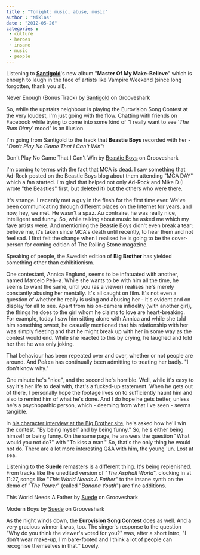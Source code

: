 ```yaml
---
title : "Tonight: music, abuse, music"
author : "Niklas"
date : "2012-05-26"
categories : 
 - culture
 - heroes
 - insane
 - music
 - people
---
```


Listening to [**Santigold**](http://en.wikipedia.org/wiki/Santigold)'s new album "**Master Of My Make-Believe**" which is enough to laugh in the face of artists like Vampire Weekend (since long forgotten, thank you all).

Never Enough (Bonus Track) by [Santigold](http://grooveshark.com/artist/Santigold/1091743 "Santigold") on Grooveshark

So, while the upstairs neighbour is playing the Eurovision Song Contest at the very loudest, I'm just going with the flow. Chatting with friends on Facebook while trying to come into some kind of "I really want to see '_The Rum Diary_' mood" is an illusion.

I'm going from Santigold to the track that **Beastie Boys** recorded with her - "_Don't Play No Game That I Can't Win_":

Don't Play No Game That I Can't Win by [Beastie Boys](http://grooveshark.com/artist/Beastie+Boys/2988 "Beastie Boys") on Grooveshark

I'm coming to terms with the fact that MCA is dead. I saw something that Ad-Rock posted on the Beastie Boys blog about them attending "MCA DAY" which a fan started. I'm glad that helped not only Ad-Rock and Mike D (I wrote "the Beasties" first, but deleted it) but the others who were there.

It's strange. I recently met a guy in the flesh for the first time ever. We've been communicating through different places on the Internet for years, and now, hey, we met. He wasn't a spaz. Au contraire, he was really nice, intelligent and funny. So, while talking about music he asked me which my fave artists were. And mentioning the Beastie Boys didn't even break a tear; believe me, it's taken since MCA's death until recently, to hear them and not feel sad. I first felt the change when I realised he is going to be the cover-person for coming edition of The Rolling Stone magazine.

Speaking of people, the Swedish edition of **Big Brother** has yielded something other than exhibitionism.

One contestant, Annica Englund, seems to be infatuated with another, named Marcelo Peà±a. While she wants to be with him all the time, he seems to want the same, until you (as a viewer) realises he's merely constantly abusing her mentally. It's all caught on film. It's not even a question of whether he really is using and abusing her - it's evident and on display for all to see. Apart from his on-camera infidelity (with another girl), the things he does to the girl whom he claims to love are heart-breaking. For example, today I saw him sitting alone with Annica and while she told him something sweet, he casually mentioned that his relationship with her was simply fleeting and that he might break up with her in some way as the contest would end. While she reacted to this by crying, he laughed and told her that he was only joking.

That behaviour has been repeated over and over, whether or not people are around. And Peà±a has continually been admitting to treating her badly. "I don't know why."

One minute he's "nice", and the second he's horrible. Well, while it's easy to say it's her life to deal with, that's a fucked-up statement. When he gets out of there, I personally hope the footage lives on to sufficiently haunt him and also to remind him of what he's done. And I do hope he gets better, unless he's a psychopathic person, which - deeming from what I've seen - seems tangible.

In [his character interview at the Big Brother site](http://www.bigbrother.se/1.2546277/2012/02/23/marcelo_pena), he's asked how he'll win the contest. "By being myself and by being funny." So, he's either being himself or being funny. On the same page, he answers the question "What would you not do?" with "To kiss a man." So, that's the only thing he would not do. There are a lot more interesting Q&A with him, the young 'un. Lost at sea.

Listening to the **Suede** remasters is a different thing. It's being replenished. From tracks like the unedited version of "_The Asphalt World_", clocking in at 11:27, songs like "_This World Needs A Father_" to the insane synth on the demo of "_The Power_" (called "_Banana Youth_") are fine additions.

This World Needs A Father by [Suede](http://grooveshark.com/artist/Suede/7516 "Suede") on Grooveshark

Modern Boys by [Suede](http://grooveshark.com/artist/Suede/7516 "Suede") on Grooveshark

As the night winds down, the **Eurovision Song Contest** does as well. And a very gracious winner it was, too. The singer's response to the question "Why do you think the viewer's voted for you?" was, after a short intro, "I don't wear make-up, I'm bare-footed and I think a lot of people can recognise themselves in that." Lovely.
